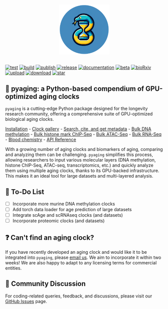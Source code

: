 <p align="center">
  <img height="160" src="docs/_static/logo.png" />
</p>

##

[![test](https://github.com/rsinghlab/pyaging/actions/workflows/test.yml/badge.svg)](https://github.com/rsinghlab/pyaging/actions/workflows/test.yml)
[![build](https://github.com/rsinghlab/pyaging/actions/workflows/build.yml/badge.svg)](https://github.com/rsinghlab/pyaging/actions/workflows/build.yml)
[![publish](https://github.com/rsinghlab/pyaging/actions/workflows/publish.yml/badge.svg)](https://github.com/rsinghlab/pyaging/actions/workflows/publish.yml)
[![release](https://github.com/rsinghlab/pyaging/actions/workflows/release.yml/badge.svg)](https://github.com/rsinghlab/pyaging/actions/workflows/release.yml)
[![documentation](https://readthedocs.org/projects/pyaging/badge/?version=latest)](https://pyaging.readthedocs.io/en/latest/)
[![beta](https://img.shields.io/badge/status-beta-yellow)](https://github.com/rsinghlab/pyaging)
[![bioRxiv](https://img.shields.io/badge/bioRxiv-DOI-purple.svg)](https://doi.org/10.1101/2023.11.28.569069)
[![upload](https://img.shields.io/pypi/v/pyaging?logo=PyPI)](https://pypi.org/project/pyaging/) 
[![download](https://static.pepy.tech/badge/pyaging)](https://pepy.tech/project/pyaging)
[![star](https://img.shields.io/github/stars/rsinghlab/pyaging?logo=GitHub&color=red)](https://github.com/rsinghlab/pyaging/stargazers)

## 🐍 **pyaging**: a Python-based compendium of GPU-optimized aging clocks

`pyaging` is a cutting-edge Python package designed for the longevity research community, offering a comprehensive suite of GPU-optimized biological aging clocks.

[Installation](https://pyaging.readthedocs.io/en/latest/installation.html) - [Clock gallery](https://pyaging.readthedocs.io/en/latest/clock_glossary.html) - [Search, cite, and get metadata](https://pyaging.readthedocs.io/en/latest/tutorial_utils.html) - [Bulk DNA methylation](https://pyaging.readthedocs.io/en/latest/tutorial_dnam.html) - [Bulk histone mark ChIP-Seq](https://pyaging.readthedocs.io/en/latest/tutorial_histonemarkchipseq.html) - [Bulk ATAC-Seq](https://pyaging.readthedocs.io/en/latest/tutorial_atacseq.html) - [Bulk RNA-Seq](https://pyaging.readthedocs.io/en/latest/tutorial_rnaseq.html) - [Blood chemistry](https://pyaging.readthedocs.io/en/latest/tutorial_bloodchemistry.html) - [API Reference](https://pyaging.readthedocs.io/en/latest/pyaging.html)

With a growing number of aging clocks and biomarkers of aging, comparing and analyzing them can be challenging. `pyaging` simplifies this process, allowing researchers to input various molecular layers (DNA methylation, histone ChIP-Seq, ATAC-seq, transcriptomics, etc.) and quickly analyze them using multiple aging clocks, thanks to its GPU-backed infrastructure. This makes it an ideal tool for large datasets and multi-layered analysis.

## 📝 To-Do List

- [ ] Incorporate more murine DNA methylation clocks
- [ ] Add torch data loader for age prediction of large datasets
- [ ] Integrate scAge and scRNAseq clocks (and datasets)
- [ ] Incorporate proteomic clocks (and datasets)

## ❓ Can't find an aging clock?

If you have recently developed an aging clock and would like it to be integrated into `pyaging`, please [email us](lucas_camillo@alumni.brown.edu). We aim to incorporate it within two weeks! We are also happy to adapt to any licensing terms for commercial entities.

## 💬 Community Discussion
For coding-related queries, feedback, and discussions, please visit our [GitHub Issues](https://github.com/rsinghlab/pyaging/issues) page.
